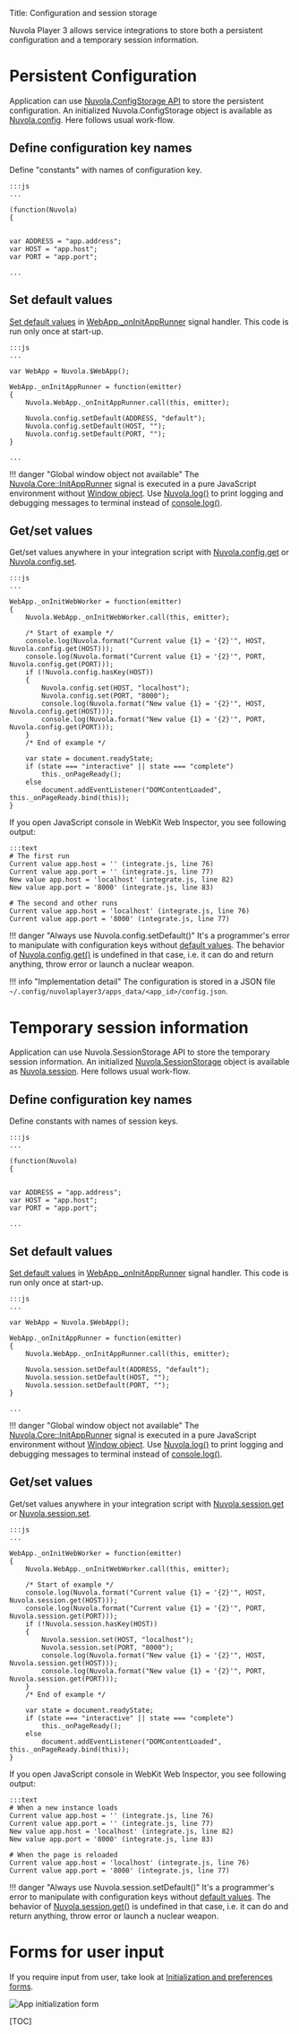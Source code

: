 Title: Configuration and session storage

Nuvola Player 3 allows service integrations to store both a persistent configuration and a temporary
session information.

Persistent Configuration
========================

Application can use [Nuvola.ConfigStorage API](apiref>Nuvola.ConfigStorage) to store the persistent
configuration. An initialized Nuvola.ConfigStorage object is available as
[Nuvola.config](apiref>Nuvola.config). Here follows usual work-flow.

Define configuration key names
------------------------------

Define "constants" with names of configuration key.
    
    :::js
    ...
    
    (function(Nuvola)
    {
    
    
    var ADDRESS = "app.address";
    var HOST = "app.host";
    var PORT = "app.port";
    
    ...

Set default values
------------------

[Set default values](apiref>Nuvola.KeyValueStorage.setDefault) in
[WebApp._onInitAppRunner](apiref>Nuvola.WebApp._onInitAppRunner) signal handler. This code is run
only once at start-up.

    :::js
    ...
    
    var WebApp = Nuvola.$WebApp();
    
    WebApp._onInitAppRunner = function(emitter)
    {
        Nuvola.WebApp._onInitAppRunner.call(this, emitter);
        
        Nuvola.config.setDefault(ADDRESS, "default");
        Nuvola.config.setDefault(HOST, "");
        Nuvola.config.setDefault(PORT, "");
    }
    
    ...

!!! danger "Global window object not available"
    The [Nuvola.Core::InitAppRunner](apiref>Nuvola.Core%3A%3AInitAppRunner) signal is executed in a
    pure JavaScript environment without [Window object](https://developer.mozilla.org/en/docs/Web/API/Window).
    Use [Nuvola.log()](apiref>Nuvola.log) to print logging and debugging messages to terminal
    instead of [console.log()](https://developer.mozilla.org/en-US/docs/Web/API/console.log).
    
Get/set values
--------------

Get/set values anywhere in your integration script with
[Nuvola.config.get](apiref>Nuvola.KeyValueStorage.get) or
[Nuvola.config.set](apiref>Nuvola.KeyValueStorage.set).
    
    :::js
    ...

    WebApp._onInitWebWorker = function(emitter)
    {
        Nuvola.WebApp._onInitWebWorker.call(this, emitter);
        
        /* Start of example */
        console.log(Nuvola.format("Current value {1} = '{2}'", HOST, Nuvola.config.get(HOST)));
        console.log(Nuvola.format("Current value {1} = '{2}'", PORT, Nuvola.config.get(PORT)));
        if (!Nuvola.config.hasKey(HOST))
        {
            Nuvola.config.set(HOST, "localhost");
            Nuvola.config.set(PORT, "8000");
            console.log(Nuvola.format("New value {1} = '{2}'", HOST, Nuvola.config.get(HOST)));
            console.log(Nuvola.format("New value {1} = '{2}'", PORT, Nuvola.config.get(PORT)));
        }
        /* End of example */
        
        var state = document.readyState;
        if (state === "interactive" || state === "complete")
            this._onPageReady();
        else
            document.addEventListener("DOMContentLoaded", this._onPageReady.bind(this));
    }

If you open JavaScript console in WebKit Web Inspector, you see following output:

    :::text
    # The first run
    Current value app.host = '' (integrate.js, line 76)
    Current value app.port = '' (integrate.js, line 77)
    New value app.host = 'localhost' (integrate.js, line 82)
    New value app.port = '8000' (integrate.js, line 83)
    
    # The second and other runs
    Current value app.host = 'localhost' (integrate.js, line 76)
    Current value app.port = '8000' (integrate.js, line 77)

!!! danger "Always use Nuvola.config.setDefault()"
    It's a programmer's error to manipulate with configuration keys without
    [default values](apiref>Nuvola.KeyValueStorage.setDefault).  The behavior of
    [Nuvola.config.get()](apiref>Nuvola.KeyValueStorage.get) is undefined in that case,
    i.e. it can do and return anything, throw error or launch a nuclear weapon.

!!! info "Implementation detail"
    The configuration is stored in a JSON file
    `` ~/.config/nuvolaplayer3/apps_data/<app_id>/config.json``.

Temporary session information
=============================

Application can use Nuvola.SessionStorage API to store the temporary session information. An
initialized [Nuvola.SessionStorage](apiref>Nuvola.SessionStorage) object is available as
[Nuvola.session](apiref>Nuvola.session). Here follows usual work-flow.

Define configuration key names
------------------------------

Define constants with names of session keys.
    
    :::js
    ...
    
    (function(Nuvola)
    {
    
    
    var ADDRESS = "app.address";
    var HOST = "app.host";
    var PORT = "app.port";
    
    ...

Set default values
------------------

[Set default values](apiref>Nuvola.KeyValueStorage.setDefault) in
[WebApp._onInitAppRunner](apiref>Nuvola.WebApp._onInitAppRunner) signal handler. This code is run
only once at start-up.

    :::js
    ...
    
    var WebApp = Nuvola.$WebApp();
    
    WebApp._onInitAppRunner = function(emitter)
    {
        Nuvola.WebApp._onInitAppRunner.call(this, emitter);
        
        Nuvola.session.setDefault(ADDRESS, "default");
        Nuvola.session.setDefault(HOST, "");
        Nuvola.session.setDefault(PORT, "");
    }
    
    ...

!!! danger "Global window object not available"
    The [Nuvola.Core::InitAppRunner](apiref>Nuvola.Core%3A%3AInitAppRunner) signal is executed in a
    pure JavaScript environment without [Window object](https://developer.mozilla.org/en/docs/Web/API/Window).
    Use [Nuvola.log()](apiref>Nuvola.log) to print logging and debugging messages to terminal
    instead of [console.log()](https://developer.mozilla.org/en-US/docs/Web/API/console.log).
    
Get/set values
--------------

Get/set values anywhere in your integration script with
[Nuvola.session.get](apiref>Nuvola.KeyValueStorage.get) or
[Nuvola.session.set](apiref>Nuvola.KeyValueStorage.set).
    
    :::js
    ...

    WebApp._onInitWebWorker = function(emitter)
    {
        Nuvola.WebApp._onInitWebWorker.call(this, emitter);
        
        /* Start of example */
        console.log(Nuvola.format("Current value {1} = '{2}'", HOST, Nuvola.session.get(HOST)));
        console.log(Nuvola.format("Current value {1} = '{2}'", PORT, Nuvola.session.get(PORT)));
        if (!Nuvola.session.hasKey(HOST))
        {
            Nuvola.session.set(HOST, "localhost");
            Nuvola.session.set(PORT, "8000");
            console.log(Nuvola.format("New value {1} = '{2}'", HOST, Nuvola.session.get(HOST)));
            console.log(Nuvola.format("New value {1} = '{2}'", PORT, Nuvola.session.get(PORT)));
        }
        /* End of example */
        
        var state = document.readyState;
        if (state === "interactive" || state === "complete")
            this._onPageReady();
        else
            document.addEventListener("DOMContentLoaded", this._onPageReady.bind(this));
    }

If you open JavaScript console in WebKit Web Inspector, you see following output:

    :::text
    # When a new instance loads
    Current value app.host = '' (integrate.js, line 76)
    Current value app.port = '' (integrate.js, line 77)
    New value app.host = 'localhost' (integrate.js, line 82)
    New value app.port = '8000' (integrate.js, line 83)
    
    # When the page is reloaded
    Current value app.host = 'localhost' (integrate.js, line 76)
    Current value app.port = '8000' (integrate.js, line 77)

!!! danger "Always use Nuvola.session.setDefault()"
    It's a programmer's error to manipulate with configuration keys without
    [default values](apiref>Nuvola.KeyValueStorage.setDefault). The behavior of
    [Nuvola.session.get()](apiref>Nuvola.KeyValueStorage.get) is undefined in that case,
    i.e. it can do and return anything, throw error or launch a nuclear weapon.

Forms for user input
====================

If you require input from user, take look at
[Initialization and preferences forms]({filename}initialization-and-preferences-forms.md).

![App initialization form]({filename}/images/guide/form_fields_example.png)


[TOC]
